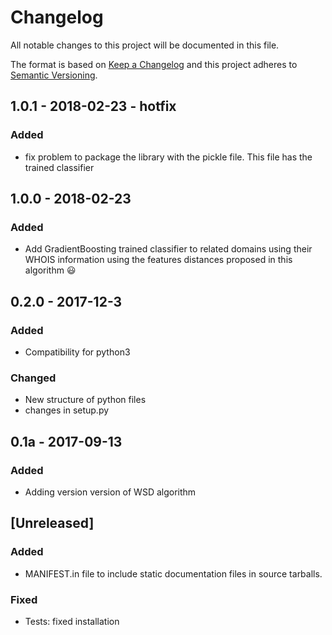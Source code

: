 # Changelog
All notable changes to this project will be documented in this file.

The format is based on [Keep a Changelog](http://keepachangelog.com/en/1.0.0/)
and this project adheres to [Semantic Versioning](http://semver.org/spec/v2.0.0.html).

## 1.0.1 - 2018-02-23 - hotfix
### Added
* fix problem to package the library with the pickle file. This file has the trained classifier

## 1.0.0 - 2018-02-23
### Added
- Add GradientBoosting trained classifier to related domains using their WHOIS information
 using the features distances proposed in this algorithm 😃 

## 0.2.0 - 2017-12-3
### Added
- Compatibility for python3
### Changed
- New structure of python files
- changes in setup.py

## 0.1a - 2017-09-13
### Added
- Adding version version of WSD algorithm

## [Unreleased]
### Added
- MANIFEST.in file to include static documentation files in source tarballs.

### Fixed
- Tests: fixed installation